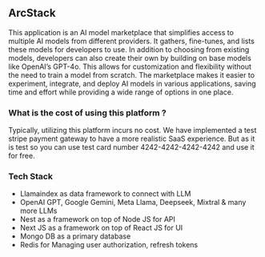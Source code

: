 ## ArcStack

This application is an AI model marketplace that simplifies access to multiple AI models from different providers. It gathers, fine-tunes, and lists these models for developers to use. In addition to choosing from existing models, developers can also create their own by building on base models like OpenAI’s GPT-4o.
This allows for customization and flexibility without the need to train a model from scratch.
The marketplace makes it easier to experiment, integrate, and deploy AI models in various applications, saving time and effort while providing a wide range of options in one place.

### What is the cost of using this platform ?

Typically, utilizing this platform incurs no cost. We have implemented a test stripe payment gateway to have a more realistic SaaS
experience. But as it is test so you can use test card number 4242-4242-4242-4242 and use it for free.

### Tech Stack

- Llamaindex as data framework to connect with LLM
- OpenAI GPT, Google Gemini, Meta Llama, Deepseek, Mixtral & many more LLMs
- Nest as a framework on top of Node JS for API
- Next JS as a framework on top of React JS for UI
- Mongo DB as a primary database
- Redis for Managing user authorization, refresh tokens
